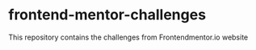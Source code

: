 # frontend-mentor-challenges
 This repository contains the challenges from Frontendmentor.io website
